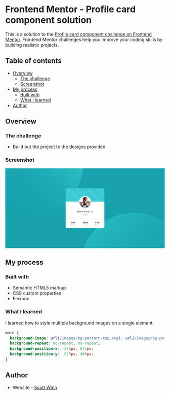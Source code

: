 # Frontend Mentor - Profile card component solution

This is a solution to the [Profile card component challenge on Frontend Mentor](https://www.frontendmentor.io/challenges/profile-card-component-cfArpWshJ). Frontend Mentor challenges help you improve your coding skills by building realistic projects. 

## Table of contents

- [Overview](#overview)
  - [The challenge](#the-challenge)
  - [Screenshot](#screenshot)
- [My process](#my-process)
  - [Built with](#built-with)
  - [What I learned](#what-i-learned)
- [Author](#author)

## Overview

### The challenge

- Build out the project to the designs provided

### Screenshot

![](./screenshot.png)

## My process

### Built with

- Semantic HTML5 markup
- CSS custom properties
- Flexbox

### What I learned

I learned how to style multiple background images on a single element:

```css
main {
  background-image: url(/images/bg-pattern-top.svg), url(/images/bg-pattern-bottom.svg);
  background-repeat: no-repeat, no-repeat;
  background-position-x: -275px, 675px;
  background-position-y: -525px, 400px;
}
```

## Author

- Website - [Scott Winn](https://www.scottwinn.dev)

